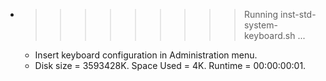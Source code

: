 * >>>>>>>>> Running inst-std-system-keyboard.sh ...
  * Insert keyboard configuration in Administration menu.
  * Disk size = 3593428K. Space Used = 4K. Runtime = 00:00:00:01.
